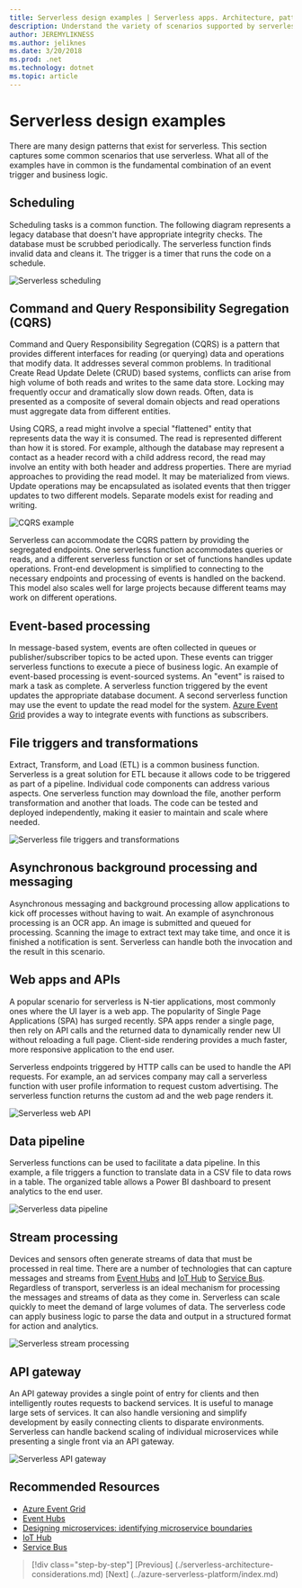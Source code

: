 ```yaml
---
title: Serverless design examples | Serverless apps. Architecture, patterns, and Azure implementation.
description: Understand the variety of scenarios supported by serverless architectures, from scheduling and event-based processing to file triggers and stream process.  
author: JEREMYLIKNESS
ms.author: jeliknes
ms.date: 3/20/2018
ms.prod: .net
ms.technology: dotnet
ms.topic: article
---
```

# Serverless design examples

There are many design patterns that exist for serverless. This section captures some common scenarios that use serverless. What all of the examples have in common is the fundamental combination of an event trigger and business logic.

## Scheduling

Scheduling tasks is a common function. The following diagram represents a legacy database that doesn't have appropriate integrity checks. The database must be scrubbed periodically. The serverless function finds invalid data and cleans it. The trigger is a timer that runs the code on a schedule.

![Serverless scheduling](./media/serverless-design-examples/serverless-scheduling.png)

## Command and Query Responsibility Segregation (CQRS)

Command and Query Responsibility Segregation (CQRS) is a pattern that provides different interfaces for reading (or querying) data and operations that modify data. It addresses several common problems. In traditional Create Read Update Delete (CRUD) based systems, conflicts can arise from high volume of both reads and writes to the same data store. Locking may frequently occur and dramatically slow down reads. Often, data is presented as a composite of several domain objects and read operations must aggregate data from different entities.

Using CQRS, a read might involve a special "flattened" entity that represents data the way it is consumed. The read is represented different than how it is stored. For example, although the database may represent a contact as a header record with a child address record, the read may involve an entity with both header and address properties. There are myriad approaches to providing the read model. It may be materialized from views. Update operations may be encapsulated as isolated events that then trigger updates to two different models. Separate models exist for reading and writing.

![CQRS example](./media/serverless-design-examples/cqrs-example.png)

Serverless can accommodate the CQRS pattern by providing the segregated endpoints. One serverless function accommodates queries or reads, and a different serverless function or set of functions handles update operations. Front-end development is simplified to connecting to the necessary endpoints and processing of events is handled on the backend. This model also scales well for large projects because different teams may work on different operations.

## Event-based processing

In message-based system, events are often collected in queues or publisher/subscriber topics to be acted upon. These events can trigger serverless functions to execute a piece of business logic. An example of event-based processing is event-sourced systems. An "event" is raised to mark a task as complete. A serverless function triggered by the event updates the appropriate database document. A second serverless function may use the event to update the read model for the system. [Azure Event Grid](/azure/event-grid/overview) provides a way to integrate events with functions as subscribers.

## File triggers and transformations

Extract, Transform, and Load (ETL) is a common business function. Serverless is a great solution for ETL because it allows code to be triggered as part of a pipeline. Individual code components can address various aspects. One serverless function may download the file, another perform transformation and another that loads. The code can be tested and deployed independently, making it easier to maintain and scale where needed.

![Serverless file triggers and transformations](./media/serverless-design-examples/serverless-file-triggers.png)

## Asynchronous background processing and messaging

Asynchronous messaging and background processing allow applications to kick off processes without having to wait. An example of asynchronous processing is an OCR app. An image is submitted and queued for processing. Scanning the image to extract text may take time, and once it is finished a notification is sent. Serverless can handle both the invocation and the result in this scenario.

## Web apps and APIs

A popular scenario for serverless is N-tier applications, most commonly ones where the UI layer is a web app. The popularity of Single Page Applications (SPA) has surged recently. SPA apps render a single page, then rely on API calls and the returned data to dynamically render new UI without reloading a full page. Client-side rendering provides a much faster, more responsive application to the end user.

Serverless endpoints triggered by HTTP calls can be used to handle the API requests. For example, an ad services company may call a serverless function with user profile information to request custom advertising. The serverless function returns the custom ad and the web page renders it.

![Serverless web API](./media/serverless-design-examples/serverless-web-api.png)

## Data pipeline

Serverless functions can be used to facilitate a data pipeline. In this example, a file triggers a function to translate data in a CSV file to data rows in a table. The organized table allows a Power BI dashboard to present analytics to the end user.

![Serverless data pipeline](./media/serverless-design-examples/serverless-data-pipeline.png)

## Stream processing

Devices and sensors often generate streams of data that must be processed in real time. There are a number of technologies that can capture messages and streams from [Event Hubs](/azure/event-hubs/event-hubs-what-is-event-hubs) and [IoT Hub](/azure/iot-hub) to [Service Bus](/service-bus). Regardless of transport, serverless is an ideal mechanism for processing the messages and streams of data as they come in. Serverless can scale quickly to meet the demand of large volumes of data. The serverless code can apply business logic to parse the data and output in a structured format for action and analytics.

![Serverless stream processing](./media/serverless-design-examples/serverless-stream-processing.png)

## API gateway

An API gateway provides a single point of entry for clients and then intelligently routes requests to backend services. It is useful to manage large sets of services. It can also handle versioning and simplify development by easily connecting clients to disparate environments. Serverless can handle backend scaling of individual microservices while presenting a single front via an API gateway.

![Serverless API gateway](./media/serverless-design-examples/serverless-api-gateway.png)

## Recommended Resources

* [Azure Event Grid](/azure/event-grid/overview)
* [Event Hubs](/azure/event-hubs/event-hubs-what-is-event-hubs)
* [Designing microservices: identifying microservice boundaries](/azure/architecture/microservices/microservice-boundaries)
* [IoT Hub](/azure/iot-hub)
* [Service Bus](/service-bus)

>[!div class="step-by-step"]
[Previous] (./serverless-architecture-considerations.md)
[Next] (../azure-serverless-platform/index.md)